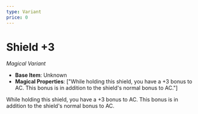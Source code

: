 ```yaml
---
type: Variant
price: 0
---
```

# Shield +3

*Magical Variant*

- **Base Item**: Unknown
- **Magical Properties**: ["While holding this shield, you have a +3 bonus to AC. This bonus is in addition to the shield's normal bonus to AC."]


While holding this shield, you have a +3 bonus to AC. This bonus is in addition to the shield's normal bonus to AC.